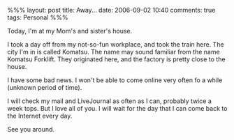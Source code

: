 %%%
layout: post
title: Away...
date: 2006-09-02 10:40
comments: true
tags: Personal
%%%

Today, I'm at my Mom's and sister's house.

I took a day off from my not-so-fun workplace, and took the train here. The city I'm in is called Komatsu.
The name may sound familiar from the name Komatsu Forklift. They originated here, and the factory is pretty
close to the house.

I have some bad news. I won't be able to come online very often fo a while (unknown period of time).

I will check my mail and LiveJournal as often as I can, probably twice a week tops. But I love all of you.
I will wait for the day that I can come back to the Internet every day.

See you around.
